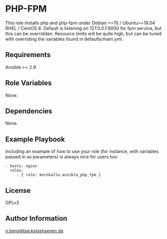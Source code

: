 PHP-FPM
=========

This role installs php and php-fpm under Debian >=10 / Ubuntu>=18.04 RHEL / CentOS 8.
Default is listening on 127.0.0.1:9000 for fpm service, but this can be overridden.
Resource limits will be quite high, but can be tuned with overriding the variables found in defaults/main.yml.

Requirements
------------

Ansible >= 2.9

Role Variables
--------------

None.

Dependencies
------------

None.

Example Playbook
----------------

Including an example of how to use your role (for instance, with variables passed in as parameters) is always nice for users too:

    - hosts: nginx
      roles:
         - { role: kornkalle.ansible_php_fpm }

License
-------

GPLv3

Author Information
------------------

n.berg@backslashseven.de
